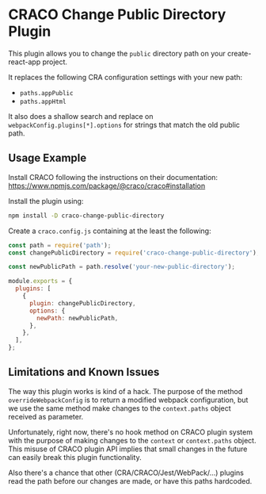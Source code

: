 # CRACO Change Public Directory Plugin

This plugin allows you to change the `public` directory path on your create-react-app project.

It replaces the following CRA configuration settings with your new path:

- `paths.appPublic`
- `paths.appHtml`

It also does a shallow search and replace on `webpackConfig.plugins[*].options` for strings that match the old public path.

## Usage Example

Install CRACO following the instructions on their documentation: <https://www.npmjs.com/package/@craco/craco#installation>

Install the plugin using:

```bash
npm install -D craco-change-public-directory
```

Create a `craco.config.js` containing at the least the following:

```js
const path = require('path');
const changePublicDirectory = require('craco-change-public-directory');

const newPublicPath = path.resolve('your-new-public-directory');

module.exports = {
  plugins: [
    {
      plugin: changePublicDirectory,
      options: {
        newPath: newPublicPath,
      },
    },
  ],
};
```
## Limitations and Known Issues

The way this plugin works is kind of a hack. The purpose of the method `overrideWebpackConfig` is to return a modified webpack configuration, but we use the same method make changes to the `context.paths` object received as parameter.

Unfortunately, right now, there's no hook method on CRACO plugin system with the purpose of making changes to the `context` or `context.paths` object. This misuse of CRACO plugin API implies that small changes in the future can easily break this plugin functionality.

Also there's a chance that other (CRA/CRACO/Jest/WebPack/...) plugins read the path before our changes are made, or have this paths hardcoded.
